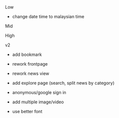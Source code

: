 Low
- change date time to malaysian time
<!-- - add reauthenthicate method for change email & password -->

Mid

High

v2
<!-- - add tags  -->
<!-- - add category  -->
<!-- - add desc -->
- add bookmark
<!-- - add comment -->
<!-- - make user name required -->
<!-- - add user bio -->

- rework frontpage
- rework news view
- add explore page (search, split news by category)

- anonymous/google sign in
- add multiple image/video
- use better font